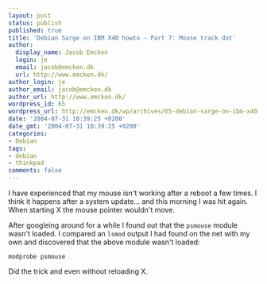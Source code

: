 ```yaml
---
layout: post
status: publish
published: true
title: 'Debian Sarge on IBM X40 howto - Part 7: Mouse track dot'
author:
  display_name: Jacob Emcken
  login: je
  email: jacob@emcken.dk
  url: http://www.emcken.dk/
author_login: je
author_email: jacob@emcken.dk
author_url: http://www.emcken.dk/
wordpress_id: 65
wordpress_url: http://emcken.dk/wp/archives/65-debian-sarge-on-ibm-x40-howto-part-7-mouse-track-dot.html
date: '2004-07-31 10:39:25 +0200'
date_gmt: '2004-07-31 10:39:25 +0200'
categories:
- Debian
tags:
- debian
- thinkpad
comments: false
---
```

I have experienced that my mouse isn't working after a reboot a few times. I think it happens after a system update... and this morning I was hit again. When starting X the mouse pointer wouldn't move.

After googleing around for a while I found out that the `psmouse` module wasn't loaded. I compared an `lsmod` output I had found on the net with my own and discovered that the above module wasn't loaded:

    modprobe psmouse

Did the trick and even without reloading X.

